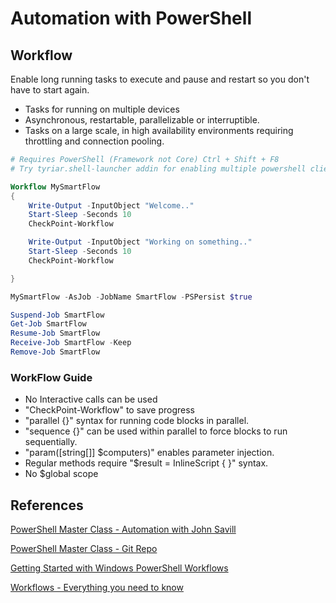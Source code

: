 # Automation with PowerShell

## Workflow

Enable long running tasks to execute and pause and restart so you don't have to start again.

* Tasks for running on multiple devices
* Asynchronous, restartable, parallelizable or interruptible.
* Tasks on a large scale, in high availability environments requiring throttling and connection pooling.

```powershell
# Requires PowerShell (Framework not Core) Ctrl + Shift + F8
# Try tyriar.shell-launcher addin for enabling multiple powershell clients in Visual Code.

Workflow MySmartFlow
{
    Write-Output -InputObject "Welcome.."
    Start-Sleep -Seconds 10
    CheckPoint-Workflow

    Write-Output -InputObject "Working on something.."
    Start-Sleep -Seconds 10
    CheckPoint-Workflow

}

MySmartFlow -AsJob -JobName SmartFlow -PSPersist $true

Suspend-Job SmartFlow
Get-Job SmartFlow
Resume-Job SmartFlow
Receive-Job SmartFlow -Keep
Remove-Job SmartFlow
```

### WorkFlow Guide

* No Interactive calls can be used
* "CheckPoint-Workflow" to save progress
* "parallel {}" syntax for running code blocks in parallel.
* "sequence {}" can be used within parallel to force blocks to run sequentially.
* "param([string[]] $computers)" enables parameter injection.
* Regular methods require "$result = InlineScript { }" syntax.
* No $global scope

## References

[PowerShell Master Class - Automation with John Savill](https://www.youtube.com/watch?v=n2dlNA3Z-mc)

[PowerShell Master Class - Git Repo](https://github.com/johnthebrit/PowerShellMC)

[Getting Started with Windows PowerShell Workflows](https://docs.microsoft.com/en-us/previous-versions/windows/it-pro/windows-server-2012-R2-and-2012/jj134242(v=ws.11)?redirectedfrom=MSDN)

[Workflows - Everything you need to know](http://powershelldistrict.com/powershell-workflows/)
